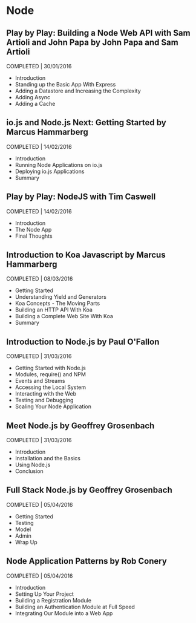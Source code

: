 # Node

## Play by Play: Building a Node Web API with Sam Artioli and John Papa by John Papa and Sam Artioli
COMPLETED | 30/01/2016

- Introduction
- Standing up the Basic App With Express
- Adding a Datastore and Increasing the Complexity
- Adding Async
- Adding a Cache

## io.js and Node.js Next: Getting Started by Marcus Hammarberg
COMPLETED | 14/02/2016

- Introduction
- Running Node Applications on io.js
- Deploying io.js Applications
- Summary

## Play by Play: NodeJS with Tim Caswell
COMPLETED | 14/02/2016

- Introduction
- The Node App
- Final Thoughts

## Introduction to Koa Javascript by Marcus Hammarberg
COMPLETED | 08/03/2016

- Getting Started
- Understanding Yield and Generators
- Koa Concepts - The Moving Parts
- Building an HTTP API With Koa
- Building a Complete Web Site With Koa
- Summary

## Introduction to Node.js by Paul O'Fallon
COMPLETED | 31/03/2016

- Getting Started with Node.js
- Modules, require() and NPM
- Events and Streams
- Accessing the Local System
- Interacting with the Web
- Testing and Debugging
- Scaling Your Node Application

## Meet Node.js by Geoffrey Grosenbach
COMPLETED | 31/03/2016

- Introduction
- Installation and the Basics
- Using Node.js
- Conclusion

## Full Stack Node.js by Geoffrey Grosenbach
COMPLETED | 05/04/2016

- Getting Started
- Testing
- Model
- Admin
- Wrap Up

## Node Application Patterns by Rob Conery
COMPLETED | 05/04/2016

- Introduction
- Setting Up Your Project
- Building a Registration Module
- Building an Authentication Module at Full Speed
- Integrating Our Module into a Web App
